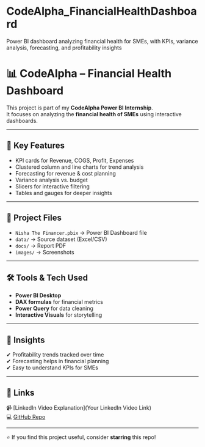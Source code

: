 # CodeAlpha_FinancialHealthDashboard
Power BI dashboard analyzing financial health for SMEs, with KPIs, variance analysis, forecasting, and profitability insights
# 📊 CodeAlpha – Financial Health Dashboard  

This project is part of my **CodeAlpha Power BI Internship**.  
It focuses on analyzing the **financial health of SMEs** using interactive dashboards.  

---

## 🔑 Key Features
- KPI cards for Revenue, COGS, Profit, Expenses  
- Clustered column and line charts for trend analysis  
- Forecasting for revenue & cost planning  
- Variance analysis vs. budget  
- Slicers for interactive filtering  
- Tables and gauges for deeper insights  

---

## 📂 Project Files
- `Nisha The Financer.pbix` → Power BI Dashboard file  
- `data/` → Source dataset (Excel/CSV)  
- `docs/` → Report PDF  
- `images/` → Screenshots  

---

## 🛠 Tools & Tech Used
- **Power BI Desktop**  
- **DAX formulas** for financial metrics  
- **Power Query** for data cleaning  
- **Interactive Visuals** for storytelling  

---

## 📌 Insights
✔ Profitability trends tracked over time  
✔ Forecasting helps in financial planning  
✔ Easy to understand KPIs for SMEs  

---

## 🔗 Links
📹 [LinkedIn Video Explanation](Your LinkedIn Video Link)  
💻 [GitHub Repo](https://github.com/Nisha130/CodeAlpha_FinancialHealthDashboard)  

---

⭐ If you find this project useful, consider **starring** this repo!
